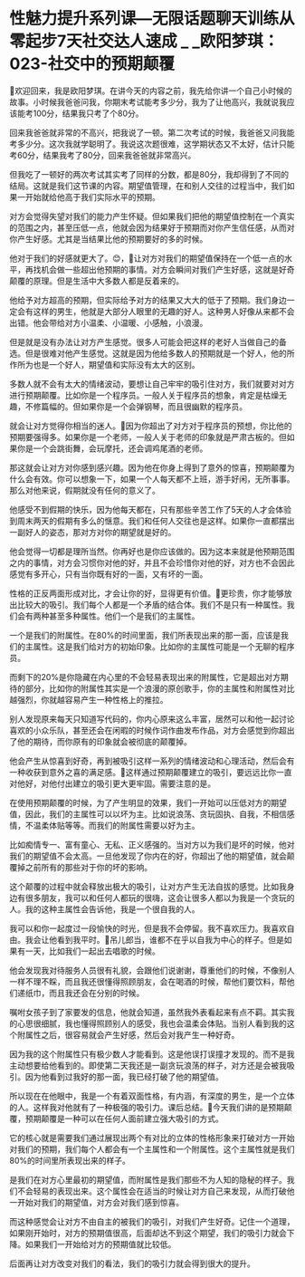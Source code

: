 # 性魅力提升系列课—无限话题聊天训练从零起步7天社交达人速成 _ _欧阳梦琪：023-社交中的预期颠覆

🎼欢迎回来，我是欧阳梦琪。在讲今天的内容之前，我先给你讲一个自己小时候的故事。小时候我爸爸问我，你期末考试能考多少分，我为了让他高兴，我就说我应该能考100分，结果我只考了个80分。

回来我爸爸就非常的不高兴，把我说了一顿。第二次考试的时候，我爸爸又问我能考多少分。这次我就学聪明了。我说这次题很难，这学期状态又不太好，估计只能考60分，结果我考了80分，回来我爸爸就非常高兴。

但我吃了一顿好的两次考试其实考了同样的分数，都是80分，我却得到了不同的结局。这就是我们这节课的内容。期望值管理，在和别人交往的过程当中，我们如果一开始就给他高于我们实际水平的预期。

对方会觉得失望对我们的能力产生怀疑。但如果我们把他的期望值控制在一个真实的范围之内，甚至压低一点，他就会因为结果好于预期而对你产生信任感，从而对你产生好感。尤其是当结果比他的预期要好的多的时候。

他对于我们的好感就更大了。😊，🎼让对方对我们的期望值保持在一个低一点的水平，再找机会做一些超出他预期的事情。对方会瞬间对我们产生好感，这就是好奇颠覆的原理。但是生活中大多数人都是反着来的。

他给予对方超高的预期，但实际给予对方的结果又大大的低于了预期。我们身边一定会有这样的男生，他就是大部分人眼里的无趣的好人。这种男人好像从来都不会出错。他会带给对方小温柔、小温暖、小感触，小浪漫。

但是就是没有办法让对方产生感觉。很多人可能会把这样的老好人当做自己的备选。但是很难对他产生感觉。这就是因为他给多数人的预期就是一个好人，他的所作所为也是一个好人，期望值和实际没有太大的区别。

多数人就不会有太大的情绪波动，要想让自己牢牢的吸引住对方，我们就要对对方进行预期颠覆。比如你是一个程序员。一般人关于程序员的想象，肯定是枯燥无趣，不修篇幅的。但如果你是一个会弹钢琴，而且很幽默的程序员。

就会让对方觉得你相当的迷人。🎼因为你超出了对方对于程序员的预想，你比他的预期要强得多。如果你是一个老师，一般人关于老师的印象就是严肃古板的。但如果你是一个会跳街舞，会玩摩托，还会调鸡尾酒的老师。

那这就会让对方对你感到感兴趣。因为他在你身上得到了意外的惊喜，预期颠覆为什么会有效。你可以想象一下，如果一个人每天都不上班，游手好闲，无所事事。那么对他来说，假期就没有任何的意义了。

他感受不到假期的快乐，因为他每天都在，只有那些辛苦工作了5天的人才会体验到周末两天的假期有多么的惬意。我们和任何人交往也是这样。如果你一直都摆出一副好人的姿态，那对方对你的期望就是好的。

他会觉得一切都是理所当然。你再好也是你应该做的。因为这本来就是他预期范围之内的事情，对方会习惯你对他的好，并且不会珍惜你对他的好，对方也不会因此感觉有多开心，只有当你既有好的一面，又有坏的一面。

性格的正反两面形成对比，才会让你的好，显得更有价值。🎼更珍贵，你才能够放出比较大的吸引。我们每个人都是一个矛盾的结合体。我们不是只有一种属性。我们会有两种甚至多种属性。他们一个是我们的主属性。

一个是我们的附属性。在80%的时间里面，我们所表现出来的那一面，应该是我们的主属性。这是我们给对方的初始印象。比如你的主属性可能是一个无聊的程序员。

而剩下的20%是你隐藏在内心里的不会轻易表现出来的附属性，它是超出对方期待的部分，比如你的附属性其实是一个浪漫的原创歌手，你的主属性和附属性对比越强烈，你就越容易产生一种性格上的推拉。

别人发现原来每天只知道写代码的，你内心原来这么丰富，居然可以和他一起讨论喜欢的小众乐队，甚至还会在闲暇的时候作词作曲发布作品，对方会感觉到你超出了他的期待，而你原有的印象就会被彻底的颠覆掉。

他会产生从惊喜到好奇，再到被吸引这样一系列的情绪波动和心理活动，然后会有一种收获到意外之喜的满足感。🎼这样通过预期颠覆建立的吸引，要远远比你一直对他好，对他付出建立的吸引更大更牢固。需要注意的是。

在使用预期颠覆的时候，为了产生明显的效果，我们一开始可以压低对方的期望值，因此，我们的主属性可以以坏为主。比如说浪荡、贪玩固执、自我，不相信感情，不温柔体贴等等。而我们的附属性需要以好为主。

比如痴情专一、富有童心、无私、正义感强的。当对方以为我们是坏的时候，他对我们的期望值不会太高。一旦他发现了你内在的好，你超出了他的期望值，就会颠覆掉之前所有的那些对于你的坏的影响。

这个颠覆的过程中就会释放出极大的吸引，让对方产生无法自拔的感觉。比如我身边有很多朋友，我可以和任何人都玩的很嗨，这会让很多人都以为我是一个贪玩的人。我的这种主属性会告诉他，我是一个很自我的人。

我可以和你一起度过一段愉快的时光，但是我不会停留。我不喜欢压力。我喜欢自由。我会让他看到我平时。🎼吊儿郎当，谁都不在乎以自我为中心的样子。但是如果有一天，比如我们一起出去唱歌的时候。

他会发现我对待服务人员很有礼貌，会跟他们说谢谢，尊重他们的时候，不像别人一样不理不睬，而且我还很懂得照顾朋友，会在喝酒的时候，帮他们要饮料，帮他们递纸巾，而且我还会在分别的时候。

嘱咐女孩子到了家要发的信息，他就会知道，虽然我外表看起来有点不羁。其实我的心思很细腻，我也懂得照顾别人的感受，我也会温柔会体贴。当别人看到我的这个附属性之后，很容易就会产生好感，然后会对我产生一种好奇。

因为我的这个附属性只有极少数人才能看到。这是他误打误撞才发现的。而不是我主动想要给他看到的。即使第二天我还是一副贪玩浪荡的样子，对方还是会被我吸引。因为他看到过我好的那一面，我已经打破了他的期望值。

所以现在在他眼中，我是一个有着双面性格，有内涵，有深度的男生，是一个立体的人。这样我对他就有了一种极强的吸引力。课后总结。🎼今天我们讲的是预期颠覆，预期颠覆是一种可以在任何人面前建立强大吸引的方式。

它的核心就是需要我们通过展现出两个有对比的立体的性格形象来打破对方一开始对我们的预期，我们每个人都会有一个主属性和一个附属性。这个主属性就是我们80%的时间里所表现出来的样子。

是我们在对方心里最初的期望值，而附属性是我们那些不为人知的隐秘的样子。我们不会轻易的表现出来。这个属性会在适当的时候让对方自己来发现，从而打破他一开始对我们的期望值，对方会对我们感到惊喜。

而这种感觉会让对方不由自主的被我们的吸引，对我们产生好奇。记住一个道理，如果刚开始时，对方的预期值很高，后面却达不到这个期望，我们的吸引力就会下降。如果我们一开始给对方的预期值就比较低。

后面再让对方改变对我们的看法，我们的吸引力就会得到很大的提升。
